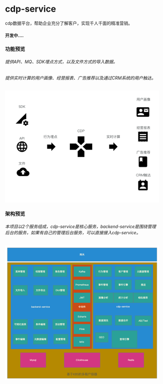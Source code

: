 # cdp-service
cdp数据平台，帮助企业充分了解客户，实现千人千面的精准营销。

#### 开发中....

### 功能预览
###### 提供API、MQ、SDK埋点方式，以及文件方式的导入数据。
###### 提供实时计算的用户画像、经营报表、广告推荐以及通过CRM系统的用户触达。
<img align="middle" src="https://raw.githubusercontent.com/8treenet/cdp-service/master/doc/preview.png">

### 架构预览
###### 本项目以2个服务组成，cdp-service是核心服务，backend-service是围绕管理后台的服务，如果有自己的管理后台服务，可以直接接入cdp-service。
<img align="middle" src="https://raw.githubusercontent.com/8treenet/cdp-service/master/doc/map.png">